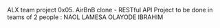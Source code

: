 ALX team project 0x05. AirBnB clone - RESTful API
Project to be done in teams of 2 people : NAOL LAMESA
                                          OLAYODE IBRAHIM
